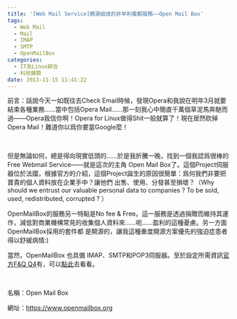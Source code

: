 ```yaml
---
title: '[Web Mail Service]開源組成的非牟利電郵服務——Open Mail Box'
tags:
  - Web Mail
  - Mail
  - IMAP
  - SMTP
  - OpenMailBox
categories:
  - IT及Linux綜合
  - 科技雜類
date: 2013-11-15 11:41:22
---
```


前言：話說今天一如既往去Check Email時候，發現Opera和我說在明年3月就要結束各種業務……當中包括Opera Mail……那一刻我心中簡直千萬個草泥馬奔馳而過——Opera我信你啊！Opera for Linux做得Shit一般就算了！現在居然砍掉Opera Mail！難道你以爲你要當Google麼！

&nbsp;

但是無論如何，總是得向現實低頭的……於是我折騰一晚，找到一個我認爲很棒的Free Webmail Service——就是這次的主角 Open Mail Box了。這個Project伺服器位於法國，根據官方的介紹，這個Project誕生的原因很簡單：爲何我們非要把寶貴的個人資料放在企業手中？讓他們 出售、使用、分發甚至損壞？（Why should we entrust our valuable personal data to companies ? To be sold, used, redistributed, corrupted ? ）

OpenMailBox的服務另一特點是No fee &amp; Free。這一服務是透過捐贈而維持其運作，減低對商業機構常見的收集個人資料來……呃……盈利的這種憂慮。另一方面OpenMailBox採用的套件都 是開源的，讓我這種重度開源方案優先的強迫症患者得以舒緩病情:)

當然，OpenMailBox 也具備 IMAP、SMTP和POP3伺服器。至於設定所需資訊[官方F&amp;Q Q4](https://www.openmailbox.org/faq#faq-section1-q5)有，可以[點此](https://www.openmailbox.org/faq#faq-section1-q5)去看看。

&nbsp;

名稱：Open Mail Box

網址：https://www.openmailbox.org

[](http://blog.lenchan139.com/wp-content/uploads/2013/11/2013-11-04-233404_1366x768_scrot.png) [](http://blog.lenchan139.com/wp-content/uploads/2013/11/2013-11-04-233828_1366x768_scrot.png) [](http://blog.lenchan139.com/wp-content/uploads/2013/11/2013-11-04-234207_1366x768_scrot.png) [](http://blog.lenchan139.com/wp-content/uploads/2013/11/2013-11-04-233131_1366x768_scrot.png)
